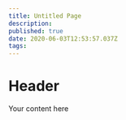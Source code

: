 ```yaml
---
title: Untitled Page
description: 
published: true
date: 2020-06-03T12:53:57.037Z
tags: 
---
```


# Header
Your content here
